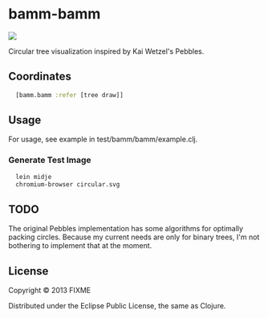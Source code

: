 # bamm-bamm

<img src="https://raw.github.com/rplevy/bamm-bamm/master/circular.png">

Circular tree visualization inspired by Kai Wetzel's Pebbles.

## Coordinates

```clojure
  [bamm.bamm :refer [tree draw]]
```

## Usage

For usage, see example in test/bamm/bamm/example.clj.

### Generate Test Image

```sh
  lein midje
  chromium-browser circular.svg
```

## TODO

The original Pebbles implementation has some algorithms for optimally packing
circles. Because my current needs are only for binary trees, I'm not bothering
to implement that at the moment.

## License

Copyright © 2013 FIXME

Distributed under the Eclipse Public License, the same as Clojure.

